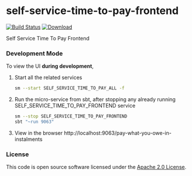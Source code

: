 # self-service-time-to-pay-frontend

[![Build Status](https://travis-ci.org/hmrc/self-service-time-to-pay-frontend.svg?branch=master)](https://travis-ci.org/hmrc/self-service-time-to-pay-frontend) [ ![Download](https://api.bintray.com/packages/hmrc/releases/self-service-time-to-pay-frontend/images/download.svg) ](https://bintray.com/hmrc/releases/self-service-time-to-pay-frontend/_latestVersion)

Self Service Time To Pay Frontend

### Development Mode

To view the UI **during development**,

1. Start all the related services
    ```bash
    sm --start SELF_SERVICE_TIME_TO_PAY_ALL -f
    ```

2. Run the micro-service from sbt, after stopping any already running SELF_SERVICE_TIME_TO_PAY_FRONTEND service
    ```bash
    sm --stop SELF_SERVICE_TIME_TO_PAY_FRONTEND
    sbt "~run 9063"
    ```
    
3. View in the browser
 http://localhost:9063/pay-what-you-owe-in-instalments

### License

This code is open source software licensed under the [Apache 2.0 License]("http://www.apache.org/licenses/LICENSE-2.0.html").
